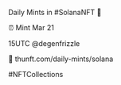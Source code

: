 Daily Mints in #SolanaNFT 🚀

⏰ Mint Mar 21

15UTC @degenfrizzle

🔗 thunft.com/daily-mints/solana

#NFTCollections